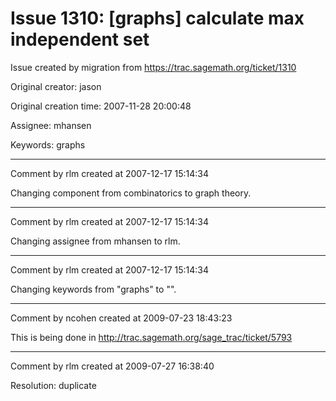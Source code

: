 # Issue 1310: [graphs] calculate max independent set

Issue created by migration from https://trac.sagemath.org/ticket/1310

Original creator: jason

Original creation time: 2007-11-28 20:00:48

Assignee: mhansen

Keywords: graphs




---

Comment by rlm created at 2007-12-17 15:14:34

Changing component from combinatorics to graph theory.


---

Comment by rlm created at 2007-12-17 15:14:34

Changing assignee from mhansen to rlm.


---

Comment by rlm created at 2007-12-17 15:14:34

Changing keywords from "graphs" to "".


---

Comment by ncohen created at 2009-07-23 18:43:23

This is being done in http://trac.sagemath.org/sage_trac/ticket/5793


---

Comment by rlm created at 2009-07-27 16:38:40

Resolution: duplicate
